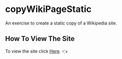 # copyWikiPageStatic

An exercise to create a static copy of a Wikipedia site.

## How To View The Site

To view the site click [Here](https://nitzanpap.github.io/copyWikiPageStatic/). :point_left:
